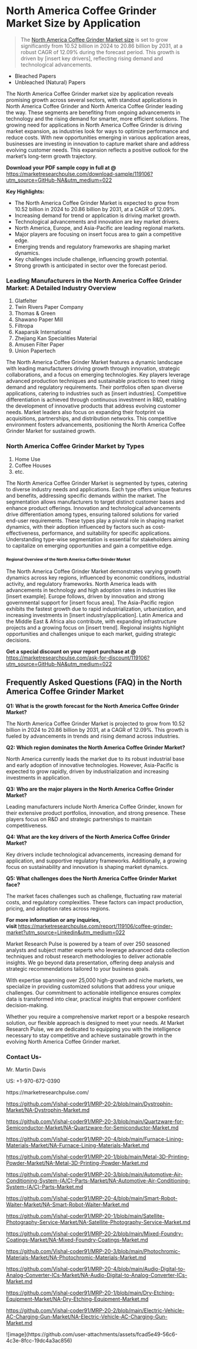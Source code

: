 <h1>North America Coffee Grinder Market&nbsp;Size by Application</h1><blockquote><p>The <a href="https://marketresearchpulse.com/download-sample/119106?utm_source=GitHub-NA&amp;utm_medium=022">North America Coffee Grinder Market size</a> is set to grow significantly from 10.52 billion in 2024 to 20.86 billion by 2031, at a robust CAGR of 12.09% during the forecast period. This growth is driven by [insert key drivers], reflecting rising demand and technological advancements.</p></blockquote><ul><li>Bleached Papers<li> Unbleached (Natural) Papers</li></ul><p>The North America Coffee Grinder market size by application reveals promising growth across several sectors, with standout applications in North America Coffee Grinder and North America Coffee Grinder leading the way. These segments are benefiting from ongoing advancements in technology and the rising demand for smarter, more efficient solutions. The growing need for applications in North America Coffee Grinder is driving market expansion, as industries look for ways to optimize performance and reduce costs. With new opportunities emerging in various application areas, businesses are investing in innovation to capture market share and address evolving customer needs. This expansion reflects a positive outlook for the market’s long-term growth trajectory.</p><p><strong>Download your PDF sample copy in full at @ </strong><a href="https://marketresearchpulse.com/download-sample/119106?utm_source=GitHub-NA&amp;utm_medium=022">https://marketresearchpulse.com/download-sample/119106?utm_source=GitHub-NA&amp;utm_medium=022</a></p><p><strong>Key Highlights: </strong></p><ul><li>The North America Coffee Grinder Market is expected to grow from 10.52 billion in 2024 to 20.86 billion by 2031, at a CAGR of 12.09%.</li><li>Increasing demand for trend or application is driving market growth.</li><li>Technological advancements and innovation are key market drivers.</li><li>North America, Europe, and Asia-Pacific are leading regional markets.</li><li>Major players are focusing on insert focus area to gain a competitive edge.</li><li>Emerging trends and regulatory frameworks are shaping market dynamics.</li><li>Key challenges include challenge, influencing growth potential.</li><li>Strong growth is anticipated in sector over the forecast period.</li></ul><h3>Leading Manufacturers in the North America Coffee Grinder Market: A Detailed Industry Overview</h3><ol><li>Glatfelter</li><li>Twin Rivers Paper Company</li><li>Thomas & Green</li><li>Shawano Paper Mill</li><li>Filtropa</li><li>Kaaparsik International</li><li>Zhejiang Kan Specialities Material</li><li>Amusen Filter Paper</li><li>Union Papertech</li></ol><div class="flex max-w-full flex-col flex-grow"><div class="min-h-8 text-message flex w-full flex-col items-end gap-2 whitespace-normal break-words [.text-message+&amp;]:mt-5" dir="auto" data-message-author-role="assistant" data-message-id="fd8432e4-4910-450d-b182-61b7bfb0a01f" data-message-model-slug="gpt-4o"><div class="flex w-full flex-col gap-1 empty:hidden first:pt-[3px]"><div class="markdown prose w-full break-words dark:prose-invert light"><p>The North America Coffee Grinder Market features a dynamic landscape with leading manufacturers driving growth through innovation, strategic collaborations, and a focus on emerging technologies. Key players leverage advanced production techniques and sustainable practices to meet rising demand and regulatory requirements. Their portfolios often span diverse applications, catering to industries such as [insert industries]. Competitive differentiation is achieved through continuous investment in R&amp;D, enabling the development of innovative products that address evolving customer needs. Market leaders also focus on expanding their footprint via acquisitions, partnerships, and distribution networks. This competitive environment fosters advancements, positioning the North America Coffee Grinder Market for sustained growth.</p></div></div></div></div><h3>North America Coffee Grinder Market by Types</h3><ol><li>Home Use<li> Coffee Houses<li> etc.</li></ol><div class="flex max-w-full flex-col flex-grow"><div class="min-h-8 text-message flex w-full flex-col items-end gap-2 whitespace-normal break-words [.text-message+&amp;]:mt-5" dir="auto" data-message-author-role="assistant" data-message-id="084470be-0bb7-4664-bddf-5156b4f41249" data-message-model-slug="gpt-4o-mini"><div class="flex w-full flex-col gap-1 empty:hidden first:pt-[3px]"><div class="markdown prose w-full break-words dark:prose-invert light"><p>The North America Coffee Grinder Market is segmented by types, catering to diverse industry needs and applications. Each type offers unique features and benefits, addressing specific demands within the market. The segmentation allows manufacturers to target distinct customer bases and enhance product offerings. Innovation and technological advancements drive differentiation among types, ensuring tailored solutions for varied end-user requirements. These types play a pivotal role in shaping market dynamics, with their adoption influenced by factors such as cost-effectiveness, performance, and suitability for specific applications. Understanding type-wise segmentation is essential for stakeholders aiming to capitalize on emerging opportunities and gain a competitive edge.</p></div></div></div></div><h3><span style="font-size: 11px;">Regional Overview of the North America Coffee Grinder Market</span></h3><div class="flex max-w-full flex-col flex-grow"><div class="min-h-8 text-message flex w-full flex-col items-end gap-2 whitespace-normal break-words [.text-message+&amp;]:mt-5" dir="auto" data-message-author-role="assistant" data-message-id="e9038762-ce64-4e30-91c9-9bd413514231" data-message-model-slug="gpt-4o-mini"><div class="flex w-full flex-col gap-1 empty:hidden first:pt-[3px]"><div class="markdown prose w-full break-words dark:prose-invert light"><p>The North America Coffee Grinder Market demonstrates varying growth dynamics across key regions, influenced by economic conditions, industrial activity, and regulatory frameworks. North America leads with advancements in technology and high adoption rates in industries like [insert example]. Europe follows, driven by innovation and strong governmental support for [insert focus area]. The Asia-Pacific region exhibits the fastest growth due to rapid industrialization, urbanization, and increasing investments in [insert industry/application]. Latin America and the Middle East &amp; Africa also contribute, with expanding infrastructure projects and a growing focus on [insert trend]. Regional insights highlight opportunities and challenges unique to each market, guiding strategic decisions.</p></div></div></div></div><p><strong>Get a special discount on your report purchase at @ </strong><a href="https://marketresearchpulse.com/ask-for-discount/119106?utm_source=GitHub-NA&amp;utm_medium=022">https://marketresearchpulse.com/ask-for-discount/119106?utm_source=GitHub-NA&amp;utm_medium=022</a></p><h2>Frequently Asked Questions (FAQ) in the North America Coffee Grinder Market</h2><p><strong>Q1: What is the growth forecast for the North America Coffee Grinder Market?</strong></p><p>The North America Coffee Grinder Market is projected to grow from 10.52 billion in 2024 to 20.86 billion by 2031, at a CAGR of 12.09%. This growth is fueled by advancements in trends and rising demand across industries.</p><p><strong>Q2: Which region dominates the North America Coffee Grinder Market?</strong></p><p>North America currently leads the market due to its robust industrial base and early adoption of innovative technologies. However, Asia-Pacific is expected to grow rapidly, driven by industrialization and increasing investments in application.</p><p><strong>Q3: Who are the major players in the North America Coffee Grinder Market?</strong></p><p>Leading manufacturers include North America Coffee Grinder, known for their extensive product portfolios, innovation, and strong presence. These players focus on R&amp;D and strategic partnerships to maintain competitiveness.</p><p><strong>Q4: What are the key drivers of the North America Coffee Grinder Market?</strong></p><p>Key drivers include technological advancements, increasing demand for application, and supportive regulatory frameworks. Additionally, a growing focus on sustainability and innovation is shaping market dynamics.</p><p><strong>Q5: What challenges does the North America Coffee Grinder Market face?</strong></p><p>The market faces challenges such as challenge, fluctuating raw material costs, and regulatory complexities. These factors can impact production, pricing, and adoption rates across regions.</p><p><strong>For more information or any inquiries, visit&nbsp;</strong><a href="https://marketresearchpulse.com/report/119106/coffee-grinder-market?utm_source=Linkedin&utm_medium=022">https://marketresearchpulse.com/report/119106/coffee-grinder-market?utm_source=Linkedin&utm_medium=022</a></p><p>Market Research Pulse is powered by a team of over 250 seasoned analysts and subject matter experts who leverage advanced data collection techniques and robust research methodologies to deliver actionable insights. We go beyond data presentation, offering deep analysis and strategic recommendations tailored to your business goals.</p><p>With expertise spanning over 25,000 high-growth and niche markets, we specialize in providing customized solutions that address your unique challenges. Our commitment to actionable intelligence ensures complex data is transformed into clear, practical insights that empower confident decision-making.</p><p>Whether you require a comprehensive market report or a bespoke research solution, our flexible approach is designed to meet your needs. At Market Research Pulse, we are dedicated to equipping you with the intelligence necessary to stay competitive and achieve sustainable growth in the evolving North America Coffee Grinder market.</p><h3><strong>Contact Us-</strong></h3><p>Mr. Martin Davis</p><p>US: +1-970-672-0390</p><p>https://marketresearchpulse.com/</p><p><a href="https://github.com/Vishal-coder91/MRP-20-2/blob/main/Dystrophin-Market/NA-Dystrophin-Market.md">https://github.com/Vishal-coder91/MRP-20-2/blob/main/Dystrophin-Market/NA-Dystrophin-Market.md</a></p><p><a href="https://github.com/Vishal-coder91/MRP-20-3/blob/main/Quartzware-for-Semiconductor-Market/NA-Quartzware-for-Semiconductor-Market.md">https://github.com/Vishal-coder91/MRP-20-3/blob/main/Quartzware-for-Semiconductor-Market/NA-Quartzware-for-Semiconductor-Market.md</a></p><p><a href="https://github.com/Vishal-coder91/MRP-20-4/blob/main/Furnace-Lining-Materials-Market/NA-Furnace-Lining-Materials-Market.md">https://github.com/Vishal-coder91/MRP-20-4/blob/main/Furnace-Lining-Materials-Market/NA-Furnace-Lining-Materials-Market.md</a></p><p><a href="https://github.com/Vishal-coder91/MRP-20-1/blob/main/Metal-3D-Printing-Powder-Market/NA-Metal-3D-Printing-Powder-Market.md">https://github.com/Vishal-coder91/MRP-20-1/blob/main/Metal-3D-Printing-Powder-Market/NA-Metal-3D-Printing-Powder-Market.md</a></p><p><a href="https://github.com/Vishal-coder91/MRP-20-3/blob/main/Automotive-Air-Conditioning-System-(A/C)-Parts-Market/NA-Automotive-Air-Conditioning-System-(A/C)-Parts-Market.md">https://github.com/Vishal-coder91/MRP-20-3/blob/main/Automotive-Air-Conditioning-System-(A/C)-Parts-Market/NA-Automotive-Air-Conditioning-System-(A/C)-Parts-Market.md</a></p><p><a href="https://github.com/Vishal-coder91/MRP-20-4/blob/main/Smart-Robot-Waiter-Market/NA-Smart-Robot-Waiter-Market.md">https://github.com/Vishal-coder91/MRP-20-4/blob/main/Smart-Robot-Waiter-Market/NA-Smart-Robot-Waiter-Market.md</a></p><p><a href="https://github.com/Vishal-coder91/MRP-20-1/blob/main/Satellite-Photography-Service-Market/NA-Satellite-Photography-Service-Market.md">https://github.com/Vishal-coder91/MRP-20-1/blob/main/Satellite-Photography-Service-Market/NA-Satellite-Photography-Service-Market.md</a></p><p><a href="https://github.com/Vishal-coder91/MRP-20-2/blob/main/Mixed-Foundry-Coatings-Market/NA-Mixed-Foundry-Coatings-Market.md">https://github.com/Vishal-coder91/MRP-20-2/blob/main/Mixed-Foundry-Coatings-Market/NA-Mixed-Foundry-Coatings-Market.md</a></p><p><a href="https://github.com/Vishal-coder91/MRP-20-3/blob/main/Photochromic-Materials-Market/NA-Photochromic-Materials-Market.md">https://github.com/Vishal-coder91/MRP-20-3/blob/main/Photochromic-Materials-Market/NA-Photochromic-Materials-Market.md</a></p><p><a href="https://github.com/Vishal-coder91/MRP-20-4/blob/main/Audio-Digital-to-Analog-Converter-ICs-Market/NA-Audio-Digital-to-Analog-Converter-ICs-Market.md">https://github.com/Vishal-coder91/MRP-20-4/blob/main/Audio-Digital-to-Analog-Converter-ICs-Market/NA-Audio-Digital-to-Analog-Converter-ICs-Market.md</a></p><p><a href="https://github.com/Vishal-coder91/MRP-20-1/blob/main/Dry-Etching-Equipment-Market/NA-Dry-Etching-Equipment-Market.md">https://github.com/Vishal-coder91/MRP-20-1/blob/main/Dry-Etching-Equipment-Market/NA-Dry-Etching-Equipment-Market.md</a></p><p><a href="https://github.com/Vishal-coder91/MRP-20-2/blob/main/Electric-Vehicle-AC-Charging-Gun-Market/NA-Electric-Vehicle-AC-Charging-Gun-Market.md">https://github.com/Vishal-coder91/MRP-20-2/blob/main/Electric-Vehicle-AC-Charging-Gun-Market/NA-Electric-Vehicle-AC-Charging-Gun-Market.md</a></p>
![image](https://github.com/user-attachments/assets/fcad5e49-56c6-4c3e-8fcc-19dc4a3ac856)
